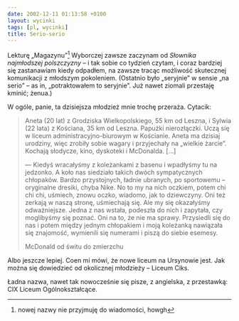 ```yaml
---
date: 2002-12-11 01:13:58 +0100
layout: wycinki
tags: [pl, wycinki]
title: Serio-serio
---
```


Lekturę „Magazynu”[^1] Wyborczej zawsze zaczynam od <cite>Słownika najmłodszej polszczyzny</cite> – i tak sobie co tydzień czytam, i coraz bardziej się zastanawiam kiedy odpadłem, na zawsze tracąc możliwość skutecznej komunikacji z młodszym pokoleniem. (Ostatnio było „seryjnie” w sensie „na serio” – as in, „potraktowałem to seryjnie”. Już nawet ziomali przestaję kminić; żenua.)

W ogóle, panie, ta dzisiejsza młodzież mnie trochę przeraża. Cytacik:

> Aneta (20 lat) z Grodziska Wielkopolskiego, 55 km od Leszna, i Sylwia (22 lata) z Kościana, 35 km od Leszna. Papużki nierozłączki. Uczą się w liceum administracyjno-biurowym w Kościanie. Aneta ma dzisiaj urodziny, więc zrobiły sobie wagary i przyjechały na „wielkie żarcie”. Kochają słodycze, kino, dyskoteki i McDonalda. […]
>
> — Kiedyś wracałyśmy z koleżankami z basenu i wpadłyśmy tu na jedzonko. A koło nas siedziało takich dwóch sympatycznych chłopaków. Bardzo przystojnych, ładnie ubranych, po sportowemu – oryginalne dresiki, chyba Nike. No to my na nich oczkiem, potem chi chi chi, uśmiech, znowu oczko, wiadomo, jak to dziewczyny. Oni też zerkają w naszą stronę, uśmiechają się. Ale my się okazałyśmy odważniejsze. Jedna z nas wstała, podeszła do nich i zapytała, czy moglibyśmy się poznać. Oni na to, że nie ma sprawy. Przysiedli się do nas i potem między jednym chłopakiem i moją koleżanką nawiązała się znajomość, wymienili się numerami i piszą do siebie esemesy.
>
> McDonald od świtu do zmierzchu

Albo jeszcze lepiej. Coen mi mówi, że nowe liceum na Ursynowie jest. Jak można się dowiedzieć od okolicznej młodzieży – Liceum Ciks.

Ładna nazwa, nawet tak nowocześnie się pisze, z angielska, z przestawką: CIX Liceum Ogólnokształcące.

[^1]: nowej nazwy nie przyjmuję do wiadomości, howgh
